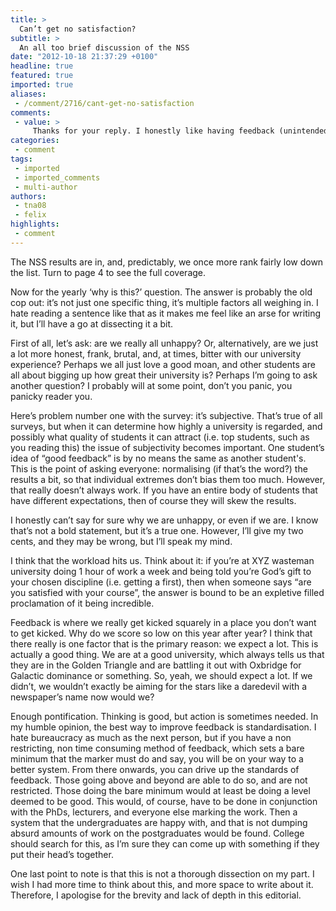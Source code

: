 ```yaml
---
title: >
  Can’t get no satisfaction?
subtitle: >
  An all too brief discussion of the NSS
date: "2012-10-18 21:37:29 +0100"
headline: true
featured: true
imported: true
aliases:
 - /comment/2716/cant-get-no-satisfaction
comments:
 - value: >
     Thanks for your reply. I honestly like having feedback (unintended pun) on the editorial. I apologise if it did look as though I was saying that: I didn’t mean to blame students. In fact I clearly stated (or meant to) that students expecting a lot is a good thing not a bad thing. Let me clear this up: we expect a lot, which is a good thing as we should expect high quality from the university. The College should work to meet those expectations. <br>The points you raise about shoddy lecture notes and lecturers are interesting. I think there are times when teaching is poor. I experienced some bad lecturers with low quality notes. It’s all about the individual lecturer. Some are excellent, some are terrible. It’s a case of making sure everyone reaches a minimum standard for all teaching and feedback, defined by the College as being acceptable. This is what I hinted at in the editorial. Unfortunately I only had space to talk about feedback not notes, which I planned to talk about later. <br>,Thanks for your reply.
categories:
 - comment
tags:
 - imported
 - imported_comments
 - multi-author
authors:
 - tna08
 - felix
highlights:
 - comment
---
```


The NSS results are in, and, predictably, we once more rank fairly low down the list. Turn to page 4 to see the full coverage.

Now for the yearly ‘why is this?’ question. The answer is probably the old cop out: it’s not just one specific thing, it’s multiple factors all weighing in. I hate reading a sentence like that as it makes me feel like an arse for writing it, but I’ll have a go at dissecting it a bit.

First of all, let’s ask: are we really all unhappy? Or, alternatively, are we just a lot more honest, frank, brutal, and, at times, bitter with our university experience? Perhaps we all just love a good moan, and other students are all about bigging up how great their university is? Perhaps I’m going to ask another question? I probably will at some point, don’t you panic, you panicky reader you.

Here’s problem number one with the survey: it’s subjective. That’s true of all surveys, but when it can determine how highly a university is regarded, and possibly what quality of students it can attract (i.e. top students, such as you reading this) the issue of subjectivity becomes important. One student’s idea of “good feedback” is by no means the same as another student's. This is the point of asking everyone: normalising (if that’s the word?) the results a bit, so that individual extremes don’t bias them too much. However, that really doesn’t always work. If you have an entire body of students that have different expectations, then of course they will skew the results.

I honestly can’t say for sure why we are unhappy, or even if we are. I know that’s not a bold statement, but it’s a true one. However, I’ll give my two cents, and they may be wrong, but I’ll speak my mind.

I think that the workload hits us. Think about it: if you’re at XYZ wasteman university doing 1 hour of work a week and being told you’re God’s gift to your chosen discipline (i.e. getting a first), then when someone says “are you satisfied with your course”, the answer is bound to be an expletive filled proclamation of it being incredible.

Feedback is where we really get kicked squarely in a place you don’t want to get kicked. Why do we score so low on this year after year? I think that there really is one factor that is the primary reason: we expect a lot. This is actually a good thing. We are at a good university, which always tells us that they are in the Golden Triangle and are battling it out with Oxbridge for Galactic dominance or something. So, yeah, we should expect a lot. If we didn’t, we wouldn’t exactly be aiming for the stars like a daredevil with a newspaper’s name now would we?

Enough pontification. Thinking is good, but action is sometimes needed. In my humble opinion, the best way to improve feedback is standardisation. I hate bureaucracy as much as the next person, but if you have a non restricting, non time consuming method of feedback, which sets a bare minimum that the marker must do and say, you will be on your way to a better system. From there onwards, you can drive up the standards of feedback. Those going above and beyond are able to do so, and are not restricted. Those doing the bare minimum would at least be doing a level deemed to be good. This would, of course, have to be done in conjunction with the PhDs, lecturers, and everyone else marking the work. Then a system that the undergraduates are happy with, and that is not dumping absurd amounts of work on the postgraduates would be found. College should search for this, as I’m sure they can come up with something if they put their head’s together.

One last point to note is that this is not a thorough dissection on my part. I wish I had more time to think about this, and more space to write about it. Therefore, I apologise for the brevity and lack of depth in this editorial.
